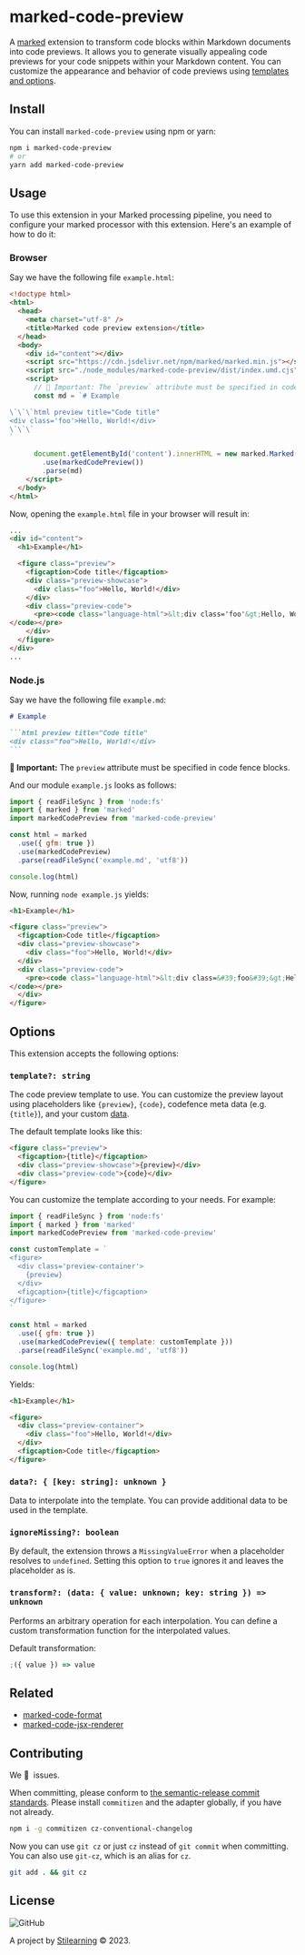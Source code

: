 # marked-code-preview

A [marked](https://marked.js.org/) extension to transform code blocks within Markdown documents into code previews. It allows you to generate visually appealing code previews for your code snippets within your Markdown content. You can customize the appearance and behavior of code previews using [templates and options](#options).

## Install

You can install `marked-code-preview` using npm or yarn:

```bash
npm i marked-code-preview
# or
yarn add marked-code-preview
```

## Usage

To use this extension in your Marked processing pipeline, you need to configure your marked processor with this extension. Here's an example of how to do it:

### Browser

Say we have the following file `example.html`:

```html
<!doctype html>
<html>
  <head>
    <meta charset="utf-8" />
    <title>Marked code preview extension</title>
  </head>
  <body>
    <div id="content"></div>
    <script src="https://cdn.jsdelivr.net/npm/marked/marked.min.js"></script>
    <script src="./node_modules/marked-code-preview/dist/index.umd.cjs"></script>
    <script>
      // 🚨 Important: The `preview` attribute must be specified in code fence blocks.
      const md = `# Example

\`\`\`html preview title="Code title"
<div class='foo'>Hello, World!</div>
\`\`\`
`

      document.getElementById('content').innerHTML = new marked.Marked()
        .use(markedCodePreview())
        .parse(md)
    </script>
  </body>
</html>
```

Now, opening the `example.html` file in your browser will result in:

```html
...
<div id="content">
  <h1>Example</h1>

  <figure class="preview">
    <figcaption>Code title</figcaption>
    <div class="preview-showcase">
      <div class="foo">Hello, World!</div>
    </div>
    <div class="preview-code">
      <pre><code class="language-html">&lt;div class='foo'&gt;Hello, World!&lt;/div&gt;
</code></pre>
    </div>
  </figure>
</div>
...
```

### Node.js

Say we have the following file `example.md`:

````md
# Example

```html preview title="Code title"
<div class="foo">Hello, World!</div>
```
````

**🚨 Important:** The `preview` attribute must be specified in code fence blocks.

And our module `example.js` looks as follows:

```js
import { readFileSync } from 'node:fs'
import { marked } from 'marked'
import markedCodePreview from 'marked-code-preview'

const html = marked
  .use({ gfm: true })
  .use(markedCodePreview)
  .parse(readFileSync('example.md', 'utf8'))

console.log(html)
```

Now, running `node example.js` yields:

```html
<h1>Example</h1>

<figure class="preview">
  <figcaption>Code title</figcaption>
  <div class="preview-showcase">
    <div class="foo">Hello, World!</div>
  </div>
  <div class="preview-code">
    <pre><code class="language-html">&lt;div class=&#39;foo&#39;&gt;Hello, World!&lt;/div&gt;
</code></pre>
  </div>
</figure>
```

## Options

This extension accepts the following options:

### `template?: string`

The code preview template to use. You can customize the preview layout using placeholders like `{preview}`, `{code}`, codefence meta data (e.g. `{title}`), and your custom [data](#data--key-string-unknown-).

The default template looks like this:

```html
<figure class="preview">
  <figcaption>{title}</figcaption>
  <div class="preview-showcase">{preview}</div>
  <div class="preview-code">{code}</div>
</figure>
```

You can customize the template according to your needs. For example:

```js
import { readFileSync } from 'node:fs'
import { marked } from 'marked'
import markedCodePreview from 'marked-code-preview'

const customTemplate = `
<figure>
  <div class='preview-container'>
    {preview}
  </div>
  <figcaption>{title}</figcaption>
</figure>
`

const html = marked
  .use({ gfm: true })
  .use(markedCodePreview({ template: customTemplate }))
  .parse(readFileSync('example.md', 'utf8'))

console.log(html)
```

Yields:

```html
<h1>Example</h1>

<figure>
  <div class="preview-container">
    <div class="foo">Hello, World!</div>
  </div>
  <figcaption>Code title</figcaption>
</figure>
```

### `data?: { [key: string]: unknown }`

Data to interpolate into the template. You can provide additional data to be used in the template.

### `ignoreMissing?: boolean`

By default, the extension throws a `MissingValueError` when a placeholder resolves to `undefined`. Setting this option to `true` ignores it and leaves the placeholder as is.

### `transform?: (data: { value: unknown; key: string }) => unknown`

Performs an arbitrary operation for each interpolation. You can define a custom transformation function for the interpolated values.

Default transformation:

```js
;({ value }) => value
```

## Related

- [marked-code-format](https://github.com/bent10/marked-extensions/tree/main/packages/code-format)
- [marked-code-jsx-renderer](https://github.com/bent10/marked-extensions/tree/main/packages/code-jsx-renderer)

## Contributing

We 💛&nbsp; issues.

When committing, please conform to [the semantic-release commit standards](https://www.conventionalcommits.org/). Please install `commitizen` and the adapter globally, if you have not already.

```bash
npm i -g commitizen cz-conventional-changelog
```

Now you can use `git cz` or just `cz` instead of `git commit` when committing. You can also use `git-cz`, which is an alias for `cz`.

```bash
git add . && git cz
```

## License

![GitHub](https://img.shields.io/github/license/bent10/marked-extensions)

A project by [Stilearning](https://stilearning.com) &copy; 2023.
